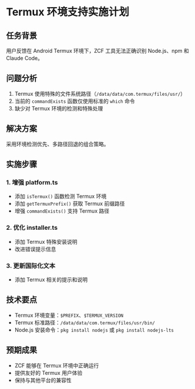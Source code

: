 # Termux 环境支持实施计划

## 任务背景
用户反馈在 Android Termux 环境下，ZCF 工具无法正确识别 Node.js、npm 和 Claude Code。

## 问题分析
1. Termux 使用特殊的文件系统路径（`/data/data/com.termux/files/usr/`）
2. 当前的 `commandExists` 函数仅使用标准的 `which` 命令
3. 缺少对 Termux 环境的检测和特殊处理

## 解决方案
采用环境检测优先、多路径回退的组合策略。

## 实施步骤

### 1. 增强 platform.ts
- 添加 `isTermux()` 函数检测 Termux 环境
- 添加 `getTermuxPrefix()` 获取 Termux 前缀路径
- 增强 `commandExists()` 支持 Termux 路径

### 2. 优化 installer.ts
- 添加 Termux 特殊安装说明
- 改进错误提示信息

### 3. 更新国际化文本
- 添加 Termux 相关的提示和说明

## 技术要点
- Termux 环境变量：`$PREFIX`、`$TERMUX_VERSION`
- Termux 标准路径：`/data/data/com.termux/files/usr/bin/`
- Node.js 安装命令：`pkg install nodejs` 或 `pkg install nodejs-lts`

## 预期成果
- ZCF 能够在 Termux 环境中正确运行
- 提供友好的 Termux 用户体验
- 保持与其他平台的兼容性
